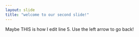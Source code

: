 ```yaml
---
layout: slide
title: "welcome to our second slide!"
---
```

Maybe THIS is how I edit line 5.
Use the left arrow to go back!
